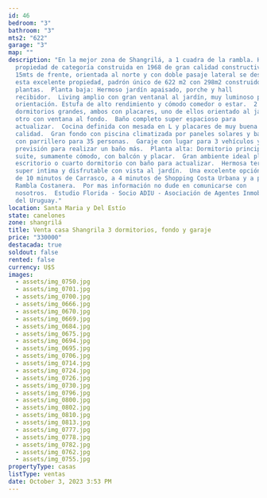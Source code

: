 ```yaml
---
id: 46
bedroom: "3"
bathroom: "3"
mts2: "622"
garage: "3"
map: ""
description: "En la mejor zona de Shangrilá, a 1 cuadra de la rambla. Hermosa
  propiedad de categoría construida en 1968 de gran calidad constructiva.  Con
  15mts de frente, orientada al norte y con doble pasaje lateral se desarrolla
  esta excelente propiedad, padrón único de 622 m2 con 298m2 construidos en 2
  plantas.  Planta baja: Hermoso jardín apaisado, porche y hall
  recibidor.  Living amplio con gran ventanal al jardín, muy luminoso por su
  orientación. Estufa de alto rendimiento y cómodo comedor o estar.  2
  dormitorios grandes, ambos con placares, uno de ellos orientado al jardín y el
  otro con ventana al fondo.  Baño completo super espacioso para
  actualizar.  Cocina definida con mesada en L y placares de muy buena
  calidad.  Gran fondo con piscina climatizada por paneles solares y barbacoa
  con parrillero para 35 personas.  Garaje con lugar para 3 vehículos y
  previsión para realizar un baño más.  Planta alta: Dormitorio principal en
  suite, sumamente cómodo, con balcón y placar.  Gran ambiente ideal playroom,
  escritorio o cuarto dormitorio con baño para actualizar.  Hermosa terraza
  super intima y disfrutable con vista al jardín.  Una excelente opción, a menos
  de 10 minutos de Carrasco, a 4 minutos de Shopping Costa Urbana y a pasos de
  Rambla Costanera.  Por mas información no dude en comunicarse con
  nosotros.  Estudio Florida - Socio ADIU - Asociación de Agentes Inmobiliarios
  del Uruguay."
location: Santa Maria y Del Estío
state: canelones
zone: shangrilá
title: Venta casa Shangrila 3 dormitorios, fondo y garaje
price: "330000"
destacada: true
soldout: false
rented: false
currency: U$S
images:
  - assets/img_0750.jpg
  - assets/img_0701.jpg
  - assets/img_0700.jpg
  - assets/img_0666.jpg
  - assets/img_0670.jpg
  - assets/img_0669.jpg
  - assets/img_0684.jpg
  - assets/img_0675.jpg
  - assets/img_0694.jpg
  - assets/img_0695.jpg
  - assets/img_0706.jpg
  - assets/img_0714.jpg
  - assets/img_0724.jpg
  - assets/img_0726.jpg
  - assets/img_0730.jpg
  - assets/img_0796.jpg
  - assets/img_0800.jpg
  - assets/img_0802.jpg
  - assets/img_0810.jpg
  - assets/img_0813.jpg
  - assets/img_0777.jpg
  - assets/img_0778.jpg
  - assets/img_0782.jpg
  - assets/img_0762.jpg
  - assets/img_0755.jpg
propertyType: casas
listType: ventas
date: October 3, 2023 3:53 PM
---
```

